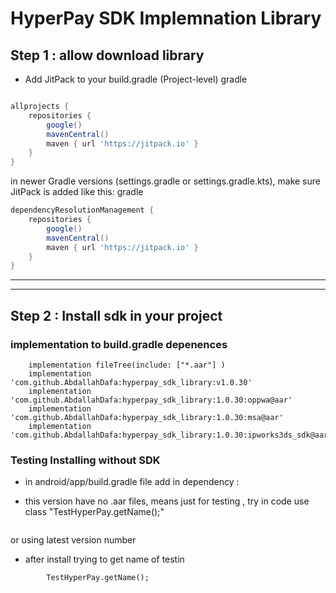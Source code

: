# HyperPay SDK Implemnation Library

## Step 1 : allow download library 

* Add JitPack to your build.gradle (Project-level)
gradle
 
```groovy

allprojects {
    repositories {
        google()
        mavenCentral()
        maven { url 'https://jitpack.io' }
    }
}
```
in newer Gradle versions (settings.gradle or settings.gradle.kts), make sure JitPack is added like this:
gradle

```groovy
dependencyResolutionManagement {
    repositories {
        google()
        mavenCentral()
        maven { url 'https://jitpack.io' }
    }
} 

```
 

-----

-----

## Step 2 : Install sdk in your project

### implementation to build.gradle depenences 
```
    implementation fileTree(include: ["*.aar"] )
    implementation 'com.github.AbdallahDafa:hyperpay_sdk_library:v1.0.30'
    implementation 'com.github.AbdallahDafa:hyperpay_sdk_library:1.0.30:oppwa@aar'
    implementation 'com.github.AbdallahDafa:hyperpay_sdk_library:1.0.30:msa@aar'
    implementation 'com.github.AbdallahDafa:hyperpay_sdk_library:1.0.30:ipworks3ds_sdk@aar'

```


### Testing Installing without SDK
* in android/app/build.gradle file add in dependency :

* this version have no .aar files, means just for testing , try in code use class "TestHyperPay.getName();"
```

```
or using latest version number

* after install trying to get name of testin
```
        TestHyperPay.getName();
```

